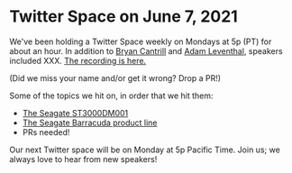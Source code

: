 # Twitter Space on June 7, 2021

We've been holding a Twitter Space weekly on Mondays at 5p (PT) for about an hour. In addition to [Bryan Cantrill](https://twitter.com/bcantrill) and [Adam Leventhal](https://twitter.com/ahl), speakers included XXX.
[The recording is here.](https://youtu.be/qisoAIx8EE8)

(Did we miss your name and/or get it wrong? Drop a PR!)

Some of the topics we hit on, in order that we hit them:

- [The Seagate ST3000DM001](https://en.wikipedia.org/wiki/ST3000DM001)
- [The Seagate Barracuda product line](https://en.wikipedia.org/wiki/Seagate_Barracuda)
- PRs needed!

Our next Twitter space will be on Monday at 5p Pacific Time. Join us; we always love to hear from new speakers!

